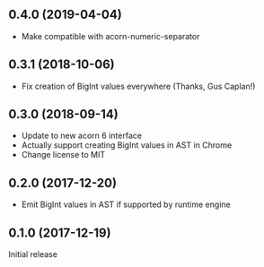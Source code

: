 ## 0.4.0 (2019-04-04)

* Make compatible with acorn-numeric-separator

## 0.3.1 (2018-10-06)

* Fix creation of BigInt values everywhere (Thanks, Gus Caplan!)

## 0.3.0 (2018-09-14)

* Update to new acorn 6 interface
* Actually support creating BigInt values in AST in Chrome
* Change license to MIT

## 0.2.0 (2017-12-20)

* Emit BigInt values in AST if supported by runtime engine

## 0.1.0 (2017-12-19)

Initial release
